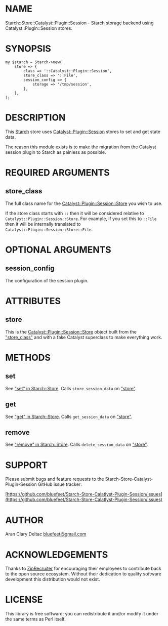 # NAME

Starch::Store::Catalyst::Plugin::Session - Starch storage backend using
Catalyst::Plugin::Session stores.

# SYNOPSIS

    my $starch = Starch->new(
        store => {
            class => '::Catalyst::Plugin::Session',
            store_class => '::File',
            session_config => {
                storage => '/tmp/session',
            },
        },
    );

# DESCRIPTION

This [Starch](https://metacpan.org/pod/Starch) store uses [Catalyst::Plugin::Session](https://metacpan.org/pod/Catalyst::Plugin::Session) stores
to set and get state data.

The reason this module exists is to make the migration from
the Catalyst session plugin to Starch as painless as possible.

# REQUIRED ARGUMENTS

## store\_class

The full class name for the [Catalyst::Plugin::Session::Store](https://metacpan.org/pod/Catalyst::Plugin::Session::Store) you
wish to use.

If the store class starts with `::` then it will be considered
relative to `Catalyst::Plugin::Session::Store`.  For example, if
you set this to `::File` then it will be internally translated to
`Catalyst::Plugin::Session::Store::File`.

# OPTIONAL ARGUMENTS

## session\_config

The configuration of the session plugin.

# ATTRIBUTES

## store

This is the [Catalyst::Plugin::Session::Store](https://metacpan.org/pod/Catalyst::Plugin::Session::Store) object built from the
["store\_class"](#store_class) and with a fake Catalyst superclass to make everything
work.

# METHODS

## set

See ["set" in Starch::Store](https://metacpan.org/pod/Starch::Store#set).  Calls `store_session_data` on ["store"](#store).

## get

See ["get" in Starch::Store](https://metacpan.org/pod/Starch::Store#get).  Calls `get_session_data` on ["store"](#store).

## remove

See ["remove" in Starch::Store](https://metacpan.org/pod/Starch::Store#remove).  Calls `delete_session_data` on ["store"](#store).

# SUPPORT

Please submit bugs and feature requests to the
Starch-Store-Catalyst-Plugin-Session GitHub issue tracker:

[https://github.com/bluefeet/Starch-Store-Calatlyst-Plugin-Session/issues](https://github.com/bluefeet/Starch-Store-Calatlyst-Plugin-Session/issues)

# AUTHOR

Aran Clary Deltac <bluefeet@gmail.com>

# ACKNOWLEDGEMENTS

Thanks to [ZipRecruiter](https://www.ziprecruiter.com/)
for encouraging their employees to contribute back to the open
source ecosystem.  Without their dedication to quality software
development this distribution would not exist.

# LICENSE

This library is free software; you can redistribute it and/or modify
it under the same terms as Perl itself.
